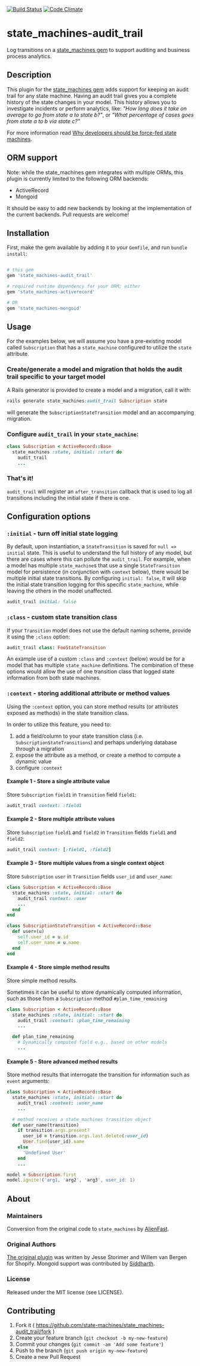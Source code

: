 [![Build Status](https://travis-ci.org/state-machines/state_machines-audit_trail.svg?branch=master)](https://travis-ci.org/state-machines/state_machines-audit_trail)
[![Code Climate](https://codeclimate.com/github/state-machines/state_machines-audit_trail.png)](https://codeclimate.com/github/state-machines/state_machines-audit_trail)

# state_machines-audit_trail
Log transitions on a [state_machines gem](https://github.com/state-machines/state_machines) to support auditing and business process analytics.


## Description

This plugin for the [state_machines gem](https://github.com/state-machines/state_machines) adds support for keeping an audit trail
for any state machine. Having an audit trail gives you a complete history of the state changes in your model. This history allows you
to investigate incidents or perform analytics, like: _"How long does it take on average to go from state a to state b?"_,
or _"What percentage of cases goes from state a to b via state c?"_

For more information read [Why developers should be force-fed state machines](http://www.shopify.com/technology/3383012-why-developers-should-be-force-fed-state-machines).

## ORM support

Note: while the state_machines gem integrates with multiple ORMs, this plugin is currently limited to the following ORM backends:

*   ActiveRecord
*   Mongoid


It should be easy to add new backends by looking at the implementation of the current backends. Pull requests are welcome!

## Installation
First, make the gem available by adding it to your `Gemfile`, and run `bundle install`:

```ruby

# this gem
gem 'state_machines-audit_trail'

# required runtime dependency for your ORM; either
gem 'state_machines-activerecord'

# OR
gem 'state_machines-mongoid'
```

## Usage

For the examples below, we will assume you have a pre-existing model called `Subscription` that has a `state_machine` configured to utilize the `state` attribute.

### Create/generate a model and migration that holds the audit trail specific to your target model
A Rails generator is provided to create a model and a migration, call it with:

```ruby
rails generate state_machines:audit_trail Subscription state
```

will generate the `SubscriptionStateTransition` model and an accompanying migration.

### Configure `audit_trail` in your `state_machine`:

```ruby
class Subscription < ActiveRecord::Base
  state_machines :state, initial: :start do
    audit_trail
    ...
```

### That's it!
`audit_trail` will register an `after_transition` callback that is used to log all transitions including the initial state if there is one.

## Configuration options

### `:initial` - turn off initial state logging
By default, upon instantiation, a `StateTransition` is saved for `null => initial` state.  This is useful to understand the full history
of any model, but there are cases where this can pollute the `audit_trail`.  For example, when a model has multiple `state_machine`s
that use a single `StateTransition` model for persistence (in conjunction with `context` below), there would be multiple initial state
transitions.  By configuring `initial: false`, it will skip the initial state transition logging for this specific `state_machine`, while
leaving the others in the model unaffected.
```ruby
audit_trail initial: false
```

### `:class` - custom state transition class
If your `Transition` model does not use the default naming scheme, provide it using the `:class` option:
```ruby
audit_trail class: FooStateTransition
```

An example use of a custom `:class` and `:context` (below) would be for a model that has multiple `state_machine` definitions.  The combination
of these options would allow the use of one transition class that logged state information from both state machines.

### `:context` - storing additional attribute or method values
Using the `:context` option, you can store method results (or attributes exposed as methods) in the state transition class.

In order to utilize this feature, you need to:

1. add a field/column to your state transition class (i.e. `SubscriptionStateTransitions`) and perhaps underlying database through a migration
2. expose the attribute as a method, or create a method to compute a dynamic value
3. configure `:context`

#### Example 1 - Store a single attribute value
Store `Subscription` `field1` in `Transition` field `field1`:
```ruby
audit_trail context: :field1
```

#### Example 2 - Store multiple attribute values
Store `Subscription` `field1` and `field2` in `Transition` fields `field1` and `field2`:
```ruby
audit_trail context: [:field1, :field2]
```

#### Example 3 - Store multiple values from a single context object
Store `Subscription` `user` in `Transition` fields `user_id` and `user_name`:
```ruby
class Subscription < ActiveRecord::Base
  state_machines :state, initial: :start do
    audit_trail context: :user
    ...
  end
end

class SubscriptionStateTransition < ActiveRecord::Base
  def user=(u)
    self.user_id = u.id
    self.user_name = u.name
  end
end
```

#### Example 4 - Store simple method results
Store simple method results.

Sometimes it can be useful to store dynamically computed information, such as those from a `Subscription`  method `#plan_time_remaining`


```ruby
class Subscription < ActiveRecord::Base
  state_machines :state, initial: :start do
    audit_trail :context: :plan_time_remaining
    ...

  def plan_time_remaining
    # Dynamically computed field e.g., based on other models
    ...
```

#### Example 5 - Store advanced method results
Store method results that interrogate the transition for information such as `event` arguments:

```ruby
class Subscription < ActiveRecord::Base
  state_machines :state, initial: :start do
    audit_trail :context: :user_name
    ...

  # method receives a state_machines transition object
  def user_name(transition)
    if transition.args.present?
      user_id = transition.args.last.delete(:user_id)
      User.find(user_id).name
    else
      'Undefined User'
    end
    ...

model = Subscription.first
model.ignite!('arg1, 'arg2', 'arg3', user_id: 1)
```

## About

### Maintainers
Conversion from the original code to `state_machines` by [AlienFast](http://alienfast.com).

### Original Authors
[The original plugin](https://github.com/wvanbergen/state_machine-audit_trail) was written by Jesse Storimer and Willem van Bergen for Shopify.
Mongoid support was contributed by [Siddharth](https://github.com/svs).

### License
Released under the MIT license (see LICENSE).

## Contributing

1. Fork it ( https://github.com/state-machines/state_machines-audit_trail/fork )
2. Create your feature branch (`git checkout -b my-new-feature`)
3. Commit your changes (`git commit -am 'Add some feature'`)
4. Push to the branch (`git push origin my-new-feature`)
5. Create a new Pull Request
